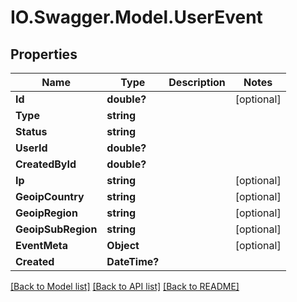 # IO.Swagger.Model.UserEvent
## Properties

Name | Type | Description | Notes
------------ | ------------- | ------------- | -------------
**Id** | **double?** |  | [optional] 
**Type** | **string** |  | 
**Status** | **string** |  | 
**UserId** | **double?** |  | 
**CreatedById** | **double?** |  | 
**Ip** | **string** |  | [optional] 
**GeoipCountry** | **string** |  | [optional] 
**GeoipRegion** | **string** |  | [optional] 
**GeoipSubRegion** | **string** |  | [optional] 
**EventMeta** | **Object** |  | [optional] 
**Created** | **DateTime?** |  | 

[[Back to Model list]](../README.md#documentation-for-models) [[Back to API list]](../README.md#documentation-for-api-endpoints) [[Back to README]](../README.md)

